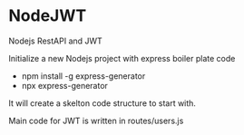 # NodeJWT
Nodejs RestAPI and JWT 

Initialize a new Nodejs project with express boiler plate code
* npm install -g express-generator
* npx express-generator

It will create a skelton code structure to start with. 

Main code for JWT is written in routes/users.js
